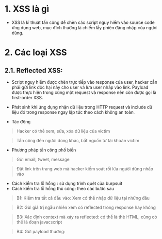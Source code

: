 # 1. XSS là gì
+ XSS là kĩ thuật tấn công để chèn các script nguy hiểm vào source code ứng dụng web, mục đích thường là chiếm lấy phiên đăng nhập của người dùng.
# 2. Các loại XSS

## 2.1. Reflected XSS: 
+ Script nguy hiểm được chèn trực tiếp vào response của user, hacker cần phải gửi link độc hại này cho user và lừa user nhấp vào link. Payload được thực hiện trong cùng một request và response nên còn được gọi là first-order XSS.
+ Phát sinh khi ứng dụng nhận dữ liệu trong HTTP request và include dữ liệu đó trong response ngay lập tức theo cách không an toàn.

+ Tác động
> Hacker có thể xem, sửa, xóa dữ liệu của victim

> Tấn công đến người dùng khác, bắt nguồn từ tài khoản victim

+ Phương pháp tấn công phổ biến
> Gửi email, tweet, message

> Đặt link trên trang web mà hacker kiểm soát rồi lừa người dùng nhấp vào

+ Cách kiểm tra lỗ hổng : sử dụng trình quét của burpsuit
+ Cách kiểm tra lỗ hổng thủ công: theo các bước sau
> B1: Kiểm tra tất cả đầu vào: Xem có thể nhập dữ liệu tại những đâu

> B2: Gửi giá trị ngẫu nhiên xem có reflected trong response hay không

> B3: Xác định context mà xảy ra reflected: có thể là thẻ HTML, cũng có thể là đoạn javacscript

> B4: Gửi payload thường: <script> alert()</script
  
> B5: Gửi các payload thay thế tương đương

> B6: Nếu tìm thấy payload hoạt động, thử test trên browser

+ Sự khác nhau giữa Reflect XSS và Store XSS: Reflect XSS ứng dụng lấy input từ HTTP request và nhúng input đó vào response ngay lập tức theo 1 cách không an toàn(không mã hóa, làm sạch gì cả). Store XSS ứng dụng store input đó và nhúng vào response sau.
+ Self XSS: chỉ được kích hoạt khi nạn nhân dán XSS payload trên chính browser của họ. Về cơ bản nó giống như một cuộc tấn công kĩ nghệ xã hội.

+ XSS context: Bao gồm (trong thẻ html, trong attribute thẻ html, trong js, trong js template literal)
> Vị trí trong phản hồi xuất hiện dữ liệu có thể kiểm soát của kẻ tấn công

> Mọi xác thực đầu vào hoặc quá trình xử lý khác đang được ứng dụng thực hiện trên dữ liệu đó.

### 2.1.1 Bài tập
+ Một số bài như **Reflected XSS into HTML context with most tags and attributes blocked**, **Reflected XSS into HTML context with all tags blocked except custom ones** yêu cầu phải sử dụng Burp Intruder để tìm kiếm tag, attribute và event không bị chặn, dữ liệu tên các thẻ nằm ở **XSS Cheat Sheet** của Portswwiger
+ Đôi khi một số trang chỉ cho phép up ảnh .jpg hoặc .png vẫn có thể cho phép sử dụng ảnh svg
+ Nếu như XSS context nằm trong thuộc tính href của thẻ neo, sử dụng giao thức giả javascript
![image](https://user-images.githubusercontent.com/97771705/216812102-15dcfd66-b802-46ec-80ff-61a4e0267e79.png)
+ Một số thẻ bị mã hóa dấu ngoặc nhọn hoặc những thẻ không tự động kích hoạt event như canonical tags vẫn cho phép thêm attribute, khi đó ta sử dụng attribute accesskey để kích hoạt event.
+ Khi XSS context tại JS, có thể sử dụng phương terminaling script(đóng script và thực thi),break out JS string(tạm thời thoát ra khỏi JS string để thực thi), mã hóa HTML hoặc sử dụng template literal JS (``)
+ Khi XSS context tại JS template literal, không cần phải terminal script, chỉ cần sd cú pháp ${...}

### 2.1.2 Một số thẻ, event đáng chú ý
+ Object Location : được sử dụng để lấy địa chỉ
 trang hiện tại
+ Event onfocus: xảy ra khi một phần tử được lấy tiêu điểm, cần sự kích hoạt của người dùng như click chuột hoặc nhấn tab
![image](https://user-images.githubusercontent.com/97771705/216810811-2c7ba076-66e1-49b7-a915-a799194649ce.png)
+ Event onblur: xảy ra khi 1 phần tử mất tiêu điểm
+ ![image](https://user-images.githubusercontent.com/97771705/216810884-04788f18-0e81-44ae-91be-3f261cfa48b1.png)
+ Attribute tabindex: chỉ định thứ tự tab của một phần tử ,cho phép developer làm cho các HTML elements có thể được đặt focus
+ Thẻ <svg: là thẻ sử dụng XML,miêu tả các hình ảnh đồ họa vector dạng 2 chiều, hoạt hình và tĩnh.
+ Canonical URL (hay còn gọi là Rel Canonical) là thành phần HTML nhằm khai báo URL gốc của trang bị trùng lặp nội dung với công cụ tìm kiếm. Sử dụng thẻ Canonical trong trường hợp nội dung bị Duplicate hoặc giống nhau trên nhiều URL.
+ Attribute accesskey: chỉ định một phím tắt để active/focus một phần tử.
+ Template literal JS: là các chuỗi ký tự cho phép các biểu thức JavaScript được nhúng. Các biểu thức nhúng thường được nối vào văn bản xung quanh và được xác định bằng ${...}
## 2.2. Stored XSS: 
+ Hacker chèn script nguy hiểm vào trang web lỗi, script sẽ được lưu lại trong ứng dụng web. Bất cứ khi nào user truy cập vào trang web có chứa đoạn script đó, script sẽ được thực thi. Chính vì attack xảy ra qua 2 bước như vậy nên loại này còn được gọi là second-order XSS.
+ Store XSS chỉ cần lưu script trên app và ngồi đợi user truy cập.
+ Store XSS chỉ ảnh hướng đến người dùng đã login 

## 2.3. DOM based XSS: 
+ Khá giống với Reflected XSS, tuy nhiên script của hacker sẽ không được nhúng trực tiếp vào ứng dụng web mà thông qua DOM (Document Object Model) và không giống như 2 loại XSS trên, mã độc sẽ được thực thi ngay khi xử lý phía client mà không thông qua server.
+ Các lỗ hổng XSS dựa trên DOM thường phát sinh khi JavaScript lấy dữ liệu từ một source có thể kiểm soát được của kẻ tấn công, chẳng hạn như URL và chuyển dữ liệu đó tới phần sink hỗ trợ thực thi mã động, chẳng hạn như eval()hoặc innerHTML

### 2.3.1. Bài tập

### 2.3.2 Thuật ngữ 

+ Source là thuộc tính JavaScript chấp nhận dữ liệu có khả năng bị kẻ tấn công kiểm soát. VD URL, attribute location, database....
+ Sink là một hàm JavaScript hoặc đối tượng DOM nguy hiểm tiềm ẩn có thể gây ra các tác động không mong muốn nếu dữ liệu do kẻ tấn công kiểm soát được chuyển đến nó. VD eval(), document.body.innerHTML, postMesage,...

# 3. Một số cách bypass

+ Thay đổi chữ hoa thường. VD: <script -> <ScRipt , <SCRIPT hoặc nhiều mẫu khác
+ Thay đổi thẻ: có rất nhiều thẻ thực thi được javascript, tham khảo trên github https://github.com/swisskyrepo/PayloadsAllTheThings

